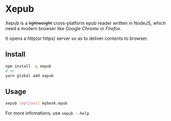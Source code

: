 # Xepub

Xepub is a ~~lightweight~~ cross-platform epub reader written in NodeJS, which need a modern browser like *Google Chrome* or *Firefox*.

It opens a http(or https) server so as to deliver contents to browser.

## Install

```bash
npm install -g xepub
# or
yarn global add xepub
```

## Usage

```bash
xepub [options] mybook.epub
```

For more infomations, use `xepub --help`

